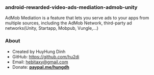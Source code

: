 ### android-rewarded-video-ads-mediation-admob-unity
AdMob Mediation is a feature that lets you serve ads to your apps from multiple sources, including the AdMob Network, third-party ad networks(Unity, Startapp, Mobpub, Vungle,...)

### About
- Created by HuyHung Dinh
- GitHub: https://github.com/hu2di
- Email: hebitaxy@gmail.com
- Donate: [**paypal.me/hungdh**](https://www.paypal.me/hungdh)
